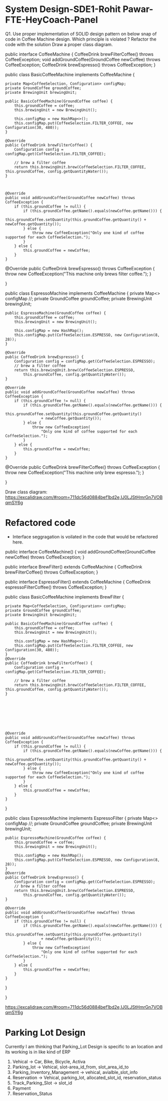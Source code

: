 # System Design-SDE1-Rohit Pawar-FTE-HeyCoach-Panel

Q1. Use proper implementation of SOLID design pattern  on below snap of code in Coffee Machine design.
Which principle is violated ? 
Refactor the code with the solution
Draw a proper class diagram.

public interface CoffeeMachine {
    CoffeeDrink brewFilterCoffee() throws CoffeeException;
    void addGroundCoffee(GroundCoffee newCoffee) throws CoffeeException;
    CoffeeDrink brewEspresso() throws CoffeeException;
   }


public class BasicCoffeeMachine implements CoffeeMachine {

    private Map<CoffeeSelection, Configuration> configMap;
    private GroundCoffee groundCoffee;
    private BrewingUnit brewingUnit;

    public BasicCoffeeMachine(GroundCoffee coffee) {
        this.groundCoffee = coffee;
        this.brewingUnit = new BrewingUnit();

        this.configMap = new HashMap<>();
        this.configMap.put(CoffeeSelection.FILTER_COFFEE, new Configuration(30, 480));
    }

    @Override
    public CoffeeDrink brewFilterCoffee() {
        Configuration config = configMap.get(CoffeeSelection.FILTER_COFFEE);

        // brew a filter coffee
        return this.brewingUnit.brew(CoffeeSelection.FILTER_COFFEE, this.groundCoffee, config.getQuantityWater());
    }



    @Override
    public void addGroundCoffee(GroundCoffee newCoffee) throws CoffeeException {
        if (this.groundCoffee != null) {
            if (this.groundCoffee.getName().equals(newCoffee.getName())) {
                this.groundCoffee.setQuantity(this.groundCoffee.getQuantity() + newCoffee.getQuantity());
            } else {
                throw new CoffeeException("Only one kind of coffee supported for each CoffeeSelection.");
            }
        } else {
            this.groundCoffee = newCoffee;
        }
    }


@Override
public CoffeeDrink brewEspresso() throws CoffeeException {
    throw new CoffeeException("This machine only brews filter coffee.");
}

}

public class EspressoMachine implements CoffeeMachine {
    private Map<> configMap //;
    private GroundCoffee groundCoffee;
    private BrewingUnit brewingUnit;

    public EspressoMachine(GroundCoffee coffee) {
        this.groundCoffee = coffee;
        this.brewingUnit = new BrewingUnit();

        this.configMap = new HashMap();
        this.configMap.put(CoffeeSelection.ESPRESSO, new Configuration(8, 28));
    }

    @Override
    public CoffeeDrink brewEspresso() {
        Configuration config = configMap.get(CoffeeSelection.ESPRESSO);
        // brew a filter coffee
        return this.brewingUnit.brew(CoffeeSelection.ESPRESSO,
            this.groundCoffee, config.getQuantityWater());
    }

    @Override
    public void addGroundCoffee(GroundCoffee newCoffee) throws CoffeeException {
        if (this.groundCoffee != null) {
            if (this.groundCoffee.getName().equals(newCoffee.getName())) {
                this.groundCoffee.setQuantity(this.groundCoffee.getQuantity()
                    + newCoffee.getQuantity());
            } else {
                throw new CoffeeException(
                    "Only one kind of coffee supported for each CoffeeSelection.");
            }
        } else {
            this.groundCoffee = newCoffee;
        }
    }

    
@Override
    public CoffeeDrink brewFilterCoffee() throws CoffeeException {
       throw new CoffeeException("This machine only brew espresso.");
    }

}


Draw class diagram:
https://excalidraw.com/#room=711dc56d0884bef1bd2e,IJ0LJStHmrGn7VOBqmSY6g


# Refactored code

- Interface seggragation is voilated in the code that would be refactored here.

public interface CoffeeMachine() {
 void addGroundCoffee(GroundCoffee newCoffee) throws CoffeeException;
}

public interface BrewFilter() extends CoffeeMachine {
CoffeeDrink brewFilterCoffee() throws CoffeeException;
}

public interface EspressoFilter() extends CoffeeMachine {
CoffeeDrink espressoFilterCoffee() throws CoffeeException;
}

public class BasicCoffeeMachine implements BrewFilter {

    private Map<CoffeeSelection, Configuration> configMap;
    private GroundCoffee groundCoffee;
    private BrewingUnit brewingUnit;

    public BasicCoffeeMachine(GroundCoffee coffee) {
        this.groundCoffee = coffee;
        this.brewingUnit = new BrewingUnit();

        this.configMap = new HashMap<>();
        this.configMap.put(CoffeeSelection.FILTER_COFFEE, new Configuration(30, 480));
    }
	@Override	
    public CoffeeDrink brewFilterCoffee() {
        Configuration config = configMap.get(CoffeeSelection.FILTER_COFFEE);

        // brew a filter coffee
        return this.brewingUnit.brew(CoffeeSelection.FILTER_COFFEE, this.groundCoffee, config.getQuantityWater());
    }



	
	



    @Override
    public void addGroundCoffee(GroundCoffee newCoffee) throws CoffeeException {
        if (this.groundCoffee != null) {
            if (this.groundCoffee.getName().equals(newCoffee.getName())) {
                this.groundCoffee.setQuantity(this.groundCoffee.getQuantity() + newCoffee.getQuantity());
            } else {
                throw new CoffeeException("Only one kind of coffee supported for each CoffeeSelection.");
            }
        } else {
            this.groundCoffee = newCoffee;
        }
    }

}

public class EspressoMachine implements EspressoFilter {
    private Map<> configMap //;
    private GroundCoffee groundCoffee;
    private BrewingUnit brewingUnit;

    public EspressoMachine(GroundCoffee coffee) {
        this.groundCoffee = coffee;
        this.brewingUnit = new BrewingUnit();

        this.configMap = new HashMap();
        this.configMap.put(CoffeeSelection.ESPRESSO, new Configuration(8, 28));
    }
    @Override	
    public CoffeeDrink brewEspresso() {
        Configuration config = configMap.get(CoffeeSelection.ESPRESSO);
        // brew a filter coffee
        return this.brewingUnit.brew(CoffeeSelection.ESPRESSO,
            this.groundCoffee, config.getQuantityWater());
    }

    @Override
    public void addGroundCoffee(GroundCoffee newCoffee) throws CoffeeException {
        if (this.groundCoffee != null) {
            if (this.groundCoffee.getName().equals(newCoffee.getName())) {
                this.groundCoffee.setQuantity(this.groundCoffee.getQuantity()
                    + newCoffee.getQuantity());
            } else {
                throw new CoffeeException(
                    "Only one kind of coffee supported for each CoffeeSelection.");
            }
        } else {
            this.groundCoffee = newCoffee;
        }
    }

}


}


https://excalidraw.com/#room=711dc56d0884bef1bd2e,IJ0LJStHmrGn7VOBqmSY6g




# Parking Lot Design

Currently I am thinking that Parking_Lot Design is specific to an location and its working is in like kind of ERP 
 

1. Vehical ->  Car, Bike, Bicycle, Activa
2. Parking_lot -> Vehical, slot-area_id_from, slot_area_id_to
3. Parking_Inventory_Management -> vehical, avialble_slot_info 
4. Reservation -> Vehical, parking_lot, allocated_slot_id, reservation_status
5. Track_Parking_Slot -> slot_id
6. Payment
7. Reservation_Status
